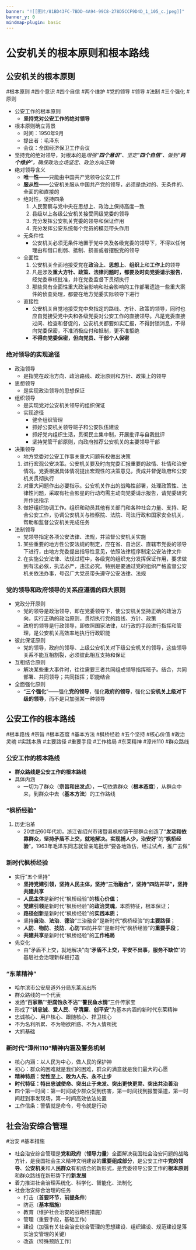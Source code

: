 ```yaml
---
banner: "![[图片/81BD43FC-7BDD-4A94-99C8-278D5CCF9D4D_1_105_c.jpeg]]"
banner_y: 0
mindmap-plugin: basic
---
```

# 公安机关的根本原则和根本路线
## 公安机关的根本原则
#根本原则 #四个意识  #四个自信  #两个维护 #党的领导 #领导 #法制 #三个强化 #原则
- 公安工作的根本原则
	- **坚持党对公安工作的绝对领导**
- 根本原则确立背景
	- 时间：1950年9月
	- 提出者：毛泽东
	- 会议：全国经济保卫工作会议
- 坚持党的绝对领导，对根本的是*增强“**四个意识**”、坚定“**四个自信**”、做到“**两个维护**”，确保政治立场坚定、政治方向正确*
- 绝对领导含义
	- **唯一性**——只能由中国共产党领导公安工作
	- **服从性**——公安机关服从中国共产党的领导，必须是绝对的、无条件的、全面的和直接的
	- 绝对性，坚持四条
		1. 人民警察与党中央在思想上、政治上保持高度一致
		2. 县级以上各级公安机关接受同级党委的领导
		3. 充分发挥公安机关党委的领导和保证作用
		4. 充分发挥公安系统每个党员的模范带头作用
	- 无条件性
		- 公安机关必须无条件地置于党中央及各级党委的领导下，不得以任何理由和借口削弱、抵制、损害或者摆脱党的领导
	- 全面性
		1. 公安机关全面地接受党在**政治上**、**思想上**、**组织上**和**工作上**的领导
		2. 凡是涉及**重大方针、政策、法律问题时，都要及时向党委请示报告**，经党委审核批准，并在党委监督下贯彻执行
		3. 那些具有全面性重大政治影响和社会影响的工作部署遗迹一些重大案件的侦查处理，都要在地方党委实际领导下进行
	- 直接性
		- 公安机关自觉地接受党中央指定的路线、方针、政策的领导，同时也应自觉接受党中央和各级党委对公安工作的直接领导。凡是党委直接过问、检查和督促的，公安机关都要如实汇报，不得封锁消息，不得向党委保密，不准消极应付和抵制，更不准拒绝
		- **不得向党委保密，但向党员、干部个人保密**
### 绝对领导的实现途径
- 政治领导
	- 是指党在政治方向、政治路线、政治原则和方针、政策上的领导
- 思想领导
	- 是实现政治领导的思想保证
- 组织领导
	- 是实现党对公安机关领导的组织保证
	- 实现途径
		- 健全组织管理
		- 抓好公安机关领导班子和公安队伍建设
		- 抓好党内组织生活，贯彻民主集中制，开展批评与自我批评
		- 坚持党管干部原则，向政府推荐公安机关的主要领导干部
- 决策领导
	- 地方党委对公安工作事关重大问题有权做出决策
	1. 进行宏观公安决策。公安机关要及时向党委汇报重要的敌情、社情和治安情况。党委根据具体情况提出宏观性的决策意见，责成并督促政府和公安机关贯彻执行
	2. 对重大问题作出必要指示。公安机关作出的战略性部署，处理政策性、法律性问题，采取有社会影星的行动均需主动向党委请示报告，请党委研究并作出指示
	4. 做好组织协调工作。组织和动员其他有关部门和各种社会力量、支持、配合公安工作，协调公安机关与检察院、法院、司法行政和国家安全机关，帮助和监督公安机关完成任务
- 法制领导
	- 党领导指定各项公安法律、法规，并监督公安机关实施
	1. 某些重要的地方性公安法规的制定，应在省、自治区、直辖市党委的领导下进行，由地方党委提出指导性意见，依照法律程序制定公安法律文件
	2. 在实施公安法律、法规过程中，各级党的组织充分发挥保证作用，要求做到有法必依，执法必严，违法必究。特别是要通过党的组织严格监督公安机关依法办事，号召广大党员带头遵守公安法律、法规
###  党的领导和政府领导的关系应遵循的四大原则
- 党政分开原则
	- 党的领导是政治领导，即在党委领导下，使公安机关坚持正确的政治方向，实行正确的政治原则，贯彻执行党的路线、方针、政策
	- 政府的领导是行政领导，即依照国家法律，以行政的手段进行指挥和管理，是公安机关高效率地执行行政职能
- 彼此保证原则
	- 党的领导，政府的领导、上级公安机关对下级公安机关的领导，这些领导关系不能互相割裂，必须彼此相互支持和保证
- 互相结合原则
	- 解决某些重大事件时，往往需要三者共同组成领导指挥班子。结合，共同部署、共同领导；共同指挥；职能结合
- 全面强化原则
	- “**三个强化**”——强化**党的领导**，强化**政府的领导**，强化公**安机关上级对下级的领导**，而不是只加强某一种领导




## 公安工作的根本路线
#根本路线 #宗旨 #根本态度 #基本方法 #枫桥经验 #五个坚持 #核心价值 #政治灵魂 
#实践本质 #主要路径 #重要手段 #工作格局 #东莱精神 #漳州110 #群众路线 
### 公安工作的根本路线
- **群众路线是公安工作的根本路线**
- 具体内涵
	- 一切为了群众（**宗旨和出发点**），一切依靠群众（**根本态度**），从群众中来，到群众中去（**基本方法**）的工作路线
### “**枫桥经验**”
1. 历史沿革
	- 20世纪60年代初，浙江省绍兴市诸暨县枫桥镇干部群众创造了“**发动和依靠群众，坚持矛盾不上交，就地解决。实现捕人少，治安好**”的“**枫桥经验**”，1963年毛泽东同志就曾亲笔批示“要各地效仿，经过试点，推广去做”
### **新时代枫桥经验**
- 实行“五个坚持”
	- **坚持党建引领，坚持人民主体，坚持“三治融合”，坚持“四防并举”，坚持共建共享**
	- **人民主体**是新时代“枫桥经验”的**核心价值**；
	- **党建引领**是新时代“枫桥经验”的**政治灵魂**，本质特征，根本保证；
	- **路径创新**是新时代“枫桥经验”的**实践本质**；
	- 坚持**自治**、**法治**、**德治**“三治融合”是新时代“枫桥经验”的**主要路径**；
	- **人防**、**物防**、**技防**、**心防**“四防并举”是新时代“枫桥经验”的**重要手段**；
	- **共建共享**是新时代“枫桥经验”的**工作格局**
- 先变化
	- 由“矛盾不上交，就地解决”向“**矛盾不上交，平安不出事，服务不缺位**”的基层社会治理新样板打造
### “东莱精神”
- 哈尔滨市公安局道外分局东莱派出所
- 群众路线的一个代表
- 发扬“**百家熟**”“**拒腐蚀永不沾**”“**警民鱼水情**”三件传家宝
- 形成了“**讲忠诚**、**爱人民**、**守清廉**、**创平安**”为基本内涵的新时代东莱精神
- 忠诚核心、用户核心、跟随核心、捍卫核心
- 不为名利所累、不为物欲所惑、不为人情所扰
- 大抓基础
### 新时代“漳州110”精神内涵及警务机制
- 核心内涵：以人民为中心，做人民的保护神
- 初心：群众的困难就是我们的困难，群众的满意就是我们最大的心愿
- **精神特质：党性至上、敢为人先、永不止步**
- **时代特征：特出忠诚使命、突出止于未发、突出更快更灵、突出共治善治**
- 四个第一时间：第一时间减少群众受到伤害，第一时间找到报警渠道，第一时间赶到事发现场，第一时间高效依法处置
- 工作信条：警情就是命令，号令就是行动



## 社会治安综合管理
#治安 #基本措施
- 社会治安综合管理是**党和政府**（**领导力量**）全面解决我国社会治安问题的战略方针，是我国社会主义精神文明建设的**重要组成部分**，是公安工作中**党的领导**、**公安机关**和人**民群众**有机结合的新形式，是党委领导公安工作的**根本原则**和群众路线在新形势下的**新发展**
- 着力推进社会治理系统化、科学化、智能化、法制化
- 社会治安综合治理的任务
	- 打击（**首要环节**，**前提条件**）
	- 防范（**基本措施**）
	- 教育（维护社会治安的战略性措施）
	- 管理（重要手段，基础工作）
	- 建设（加强有关社会治安综合管理的思想建设、组织建设、规范建设是落实治安管理的关键）
	- 改造（特殊预防工作）